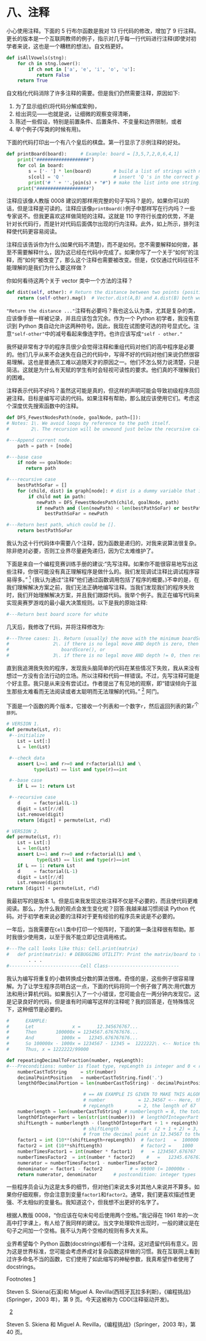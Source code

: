 # 八、注释

小心使用注释。下面的 5 行布尔函数是我对 13 行代码的修改，增加了 9 行注释。更长的版本是一个互联网教师的例子，指示对几乎每一行代码进行注释(即使对初学者来说，这也是一个糟糕的想法)。自文档更好。

```py
def isAllVowels(stng):
    for ch in stng.lower():
        if ch not in ['a', 'e', 'i', 'o', 'u']:
           return False
    return True

```

自文档化代码消除了许多注释的需要。但是我们仍然需要注释，原因如下:

1.  为了显示组织(将代码分解成案例)，
2.  给出洞见——也就是说，让细微的观察变得清晰，
3.  陈述一些假设，特别是前置条件、后置条件、不变量和边界限制，或者
4.  举个例子(写类的时候有用)。

下面的代码打印出一个有八个皇后的棋盘。第一行显示了示例注释的好处。

```py
def printBoard(board):     # Example: board = [3,5,7,2,0,6,4,1]
    print("###################")
    for col in board:
        s = ['- '] * len(board)        # build a list of strings with no 'Q '
        s[col] = 'Q '                  # insert 'Q 's in the correct places
        print('# ' + ''.join(s) + "#") # make the list into one string.
    print("###################")

```

注释应该像人教版 0008 建议的那样用完整的句子写吗？是的，如果你可以的话，但是注释是可读的。注释应该像`printBoard()`例子中那样写在行内吗？一些专家说不。但我更喜欢这样做简短的注释。这就是 110 字符行长度的优势，不是针对长代码行，而是针对代码后面偶尔出现的行内注释。此外，如上所示，排列注释使代码更容易阅读。

注释应该告诉你为什么(如果代码不清楚)，而不是如何。您不需要解释如何做，甚至不需要解释什么，因为这已经在代码中完成了。如果你写了一个关于“如何”的注释，而“如何”被改变了，那么这个注释也需要被改变。但是，仅仅通过代码往往不能理解的是我们为什么要这样做？

你如何看待这两个关于 vector 类中一个方法的注释？

```py
def dist(self, other): # Return the distance between two points (position vectors).
    return (self-other).mag()  # Vector.dist(A,B) and A.dist(B) both work

```

`"Return the distance ..."`注释有必要吗？我也这么认为类，尤其是复杂的类，应该像手册一样被记录，并且应该包含冗余。作为一个 Python 初学者，我没有意识到 Python 类自动允许这两种符号。因此，我现在试图使可选的符号显式化。注意`"self-other"`中的减号看起来像连字符。也许应该写成`"self - other."`

我怀疑非常有才华的程序员很少会觉得注释和重组代码对他们的高中程序是必要的。他们几乎从来不会迷失在自己的代码中，写得不好的代码对他们来说仍然很容易理解。这也是普通员工难以追随天才的原因之一。他们不怎么努力说清楚，只是简洁。这就是为什么有天赋的学生有时会轻视可读性的要求。他们真的不理解我们的困难。

注释表示代码不好吗？虽然这可能是真的，但这样的声明可能会导致初级程序员回避注释。目标是编写可读的代码。如果注释有帮助，那么就应该使用它们。考虑这个深度优先搜索函数中的注释。

```py
def DFS_FewestNodesPath(node, goalNode, path=[]):
# Notes: 1\. We avoid loops by reference to the path itself.
#        2\. The recursion will be unwound just below the recursive call at (*).

#---Append current node.
    path = path + [node]

#---base case
    if node == goalNode:
       return path

#---recursive case
    bestPathSoFar = []
    for (child, dist) in graph[node]: # dist is a dummy variable that is never used.
        if child not in path:
           newPath = DFS_FewestNodesPath(child, goalNode, path)           # <-- (*)
           if newPath and (len(newPath) < len(bestPathSoFar) or bestPathSoFar == []):
              bestPathSoFar = newPath

#---Return best path, which could be [].
    return bestPathSoFar

```

我认为这十行代码体中需要八个注释，因为函数是递归的，对我来说算法很复杂。除非绝对必要，否则工业界尽量避免递归，因为它太难维护了。

下面是来自一个编程竞赛训练手册的建议:“先写注释。如果你不能很容易地写出这些注释，你很可能没有真正理解程序是做什么的。我们发现调试注释比调试程序容易得多。” [<sup>1</sup>](#Fn1) (我认为通过“注释”他们通过函数调用包括了程序的概要。)不幸的是，在我们理解解决方案之前，我们无法正确地编写注释。当我们发现我们的程序失败时，我们开始理解解决方案，并且我们跟踪代码。我举个例子。我正在编写代码来实现奥赛罗游戏的最小最大决策规则。以下是我的原始注释:

```py
#---Return best board score for white

```

几天后，我修改了代码，并将注释修改为:

```py
#---Three cases: 1\. Return (usually) the move with the minimum boardScore value (COMPUTER’s choice), or
#                2\. if there is no legal move AND depth is zero, then return
#                   boardScore(), or
#                3\. if there is no legal move AND depth != 0, then return maxValue(depth-1, alpha, beta)

```

直到我追溯我失败的程序，发现我头脑简单的代码在某些情况下失败，我从来没有想过一方没有合法行动的立场。所以注释和代码一样错误。不过，先写注释可能是个好主意。我只是从来没有尝试过。作者提出了有见地的观察，即“错误倾向于滋生那些太难看而无法阅读或者太聪明而无法理解的代码。” [<sup>2</sup>](#Fn2) 阿门。

下面是一个函数的两个版本，它接收一个列表和一个数字`r`，然后返回列表的第`r`<sup>个排列。</sup>

```py
# VERSION 1.
def permute(Lst, r):
 #--initialize
    Lst = Lst[:]
    L = len(Lst)

 #--check data
    assert L>=1 and r>=0 and r<factorial(L) and \
          type(Lst) == list and type(r)==int

 #--base case
    if L == 1: return Lst

 #--recursive case
    d     = factorial(L-1)
    digit = Lst[r//d]
    Lst.remove(digit)
    return [digit] + permute(Lst, r%d)

# VERSION 2.
def permute(Lst, r):
    Lst = Lst[:]
    L = len(Lst)
    assert L>=1 and r>=0 and r<factorial(L) and \
           type(Lst) == list and type(r)==int
    if L == 1: return Lst
    d     = factorial(L-1)
    digit = Lst[r//d]
    Lst.remove(digit)
return [digit] + permute(Lst, r%d)

```

我最初写的是版本 1。但是后来我发现这些注释不仅是不必要的，而且使代码更难阅读。那么，为什么我的观点会发生变化呢？回答:我越来越习惯阅读 Python 代码。对于初学者来说必要的注释对于更有经验的程序员来说是不必要的。

一年后，当我需要在`Cell`类中打印一个矩阵时，下面的第一条注释很有帮助。那时我很少使用类，以至于我不能立即记住调用格式。

```py
#---The call looks like this: Cell.print(matrix)
#   def print(matrix): # DEBUGGING UTILITY: Print the matrix/board to the console.
        . . .  
#--------------------------Cell Class--------------------------

```

我认为编写将重复的小数转换成分数的算法很难。奇怪的是，这些例子很容易理解。为了让学生程序员明白这一点，下面的代码将同一个例子做了两次:用代数方法和用计算机代码。如果我引入了一个小错误，您可能会在一两分钟内发现它。这是记录良好的代码，但是谁有时间编写这样的注释呢？我的回答是，在特殊情况下，这种细节是必要的。

```py
#      EXAMPLE:
#      Let              x =      12.345676767...
#      Then       100000x = 1234567.676767676...
#      And          1000x =   12345.676767676...
#      So 100000x - 1000x = 1234567 - 12345 =  1222222\. <-- Notice that we can ignore the decimal parts.
#      Thus, x = 1222222/99000

def repeatingDecimalToFraction(number, repLength):
#---Preconditions: number is float type, repLength is integer and 0 < repLength <= length of decimal portion.
    numberCastToString     = str(number)
    decimalPointPosition   = numberCastToString.find('.')
    lengthOfDecimalPortion = len(numberCastToString) - decimalPointPosition - 1

                            # == AN EXAMPLE IS GIVEN TO MAKE THIS ALGORITHM CLEAR. ==
                            # number            = 12.34567 <-- Here, the 67 repeats.
                            # repLength         = 2, the length of 67
    numberlength = len(numberCastToString) # numberlength = 8, the total length
    lengthOfIntegerPart = len(str(int(number)))  # lengthOfIntegerPart = 2, the length of 12
    shiftLength = numberlength - (lengthOfIntegerPart + 1 + repLength) # 1 is for the decimal point.
                            # shiftLength       = 8 - (2 + 1 + 2) = 3, the distance
                            # from the decimal point in 12.34567 to the repeating part (67)
    factor1 = int (10**(shiftLength+repLength))  # factor1   =  100000
    factor2 = int (10**shiftLength)              # factor2 =    1000
    numberTimesFactor1 = int(number * factor1)   #   = 1234567.676767
    numberTimesFactor2  = int(number * factor2)    #   =   12345.676767
    numerator = numberTimesFactor1 - numberTimesFactor2                     #   = 1234567.676767 - 12345.676767= 1222222
    denominator = factor1 - factor2          # = 99000 (= 100000x -                                         1000x = (100000 - 1000)x
    return numerator, denominator      # postcondition: integer types                                                    are returned.

```

一些程序员会认为这是太多的细节，但对他们来说太多对其他人来说并不算多。如果你仔细观察，你会注意到变量`factor1`和`factor2`。通常，我们更喜欢描述性更强、不太相似的变量名。我知道这个，但我想不出更好的名字了。

根据人教版 0008，“你应该在句末句号后使用两个空格。”我记得在 1961 年的一次高中打字课上，有人给了我同样的建议。当文字处理软件出现时，一般的建议是在句子之间加一个空格。我不认为两个空格的规则有多大关系。

业界希望每个 Python 函数(docstrings)都有一个注释。这对遗留代码有意义。因为这是世界标准，您可能会考虑养成对复杂函数这样做的习惯。我在互联网上看到过许多命名不当的函数，它们使用了如此缩写的神秘参数，我真希望作者使用了 docstrings。

Footnotes [1](#Fn1_source)

Steven S. Skiena(石溪)和 Miguel A. Revilla(西班牙瓦拉多利斯)，《编程挑战》(Springer，2003 年)，第 9 页。今天这被称为 CDD(注释驱动开发)。

  [2](#Fn2_source)

Steven S. Skiena 和 Miguel A. Revilla，《编程挑战》(Springer，2003 年)，第 40 页。